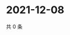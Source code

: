# 2021-12-08

共 0 条

<!-- BEGIN WEIBO -->
<!-- 最后更新时间 Wed Dec 08 2021 12:18:50 GMT+0800 (China Standard Time) -->

<!-- END WEIBO -->
